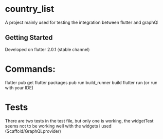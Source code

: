 # country_list

A project mainly used for testing the integration between flutter and graphQl

## Getting Started

Developed on flutter 2.0.1 (stable channel)

# Commands:
flutter pub get
flutter packages pub run build_runner build
flutter run (or run with your IDE)

# Tests
There are two tests in the test file, but only one is working, the widgetTest seems not to be working well with the widgets i used (Scaffold/GraphQLprovider)
